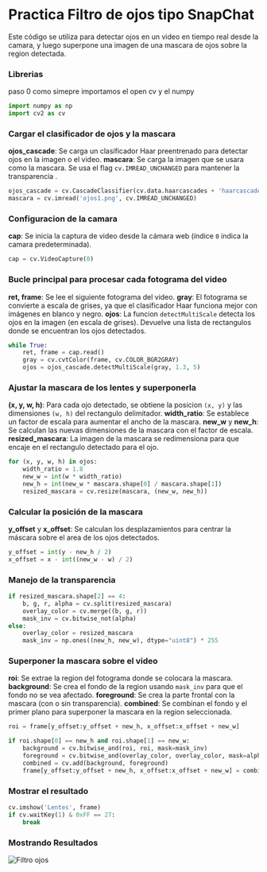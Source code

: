 # Practica Filtro de ojos tipo SnapChat

Este código se utiliza para detectar ojos en un video en tiempo real desde la camara, y luego superpone una imagen de una mascara de ojos sobre la region detectada.

### Librerias
paso 0 como simepre importamos el open cv y el numpy

```python
import numpy as np
import cv2 as cv
```

### Cargar el clasificador de ojos y la mascara

**ojos_cascade**: Se carga un clasificador Haar preentrenado para detectar ojos en la imagen o el video.
**mascara**: Se carga la imagen que se usara como la mascara. Se usa el flag `cv.IMREAD_UNCHANGED` para mantener la transparencia .

```python
ojos_cascade = cv.CascadeClassifier(cv.data.haarcascades + 'haarcascade_eye.xml')
mascara = cv.imread('ojos1.png', cv.IMREAD_UNCHANGED)
```

### Configuracion de la camara
**cap**: Se inicia la captura de video desde la cámara web (índice `0` indica la camara predeterminada).

```python
cap = cv.VideoCapture(0)
```

### Bucle principal para procesar cada fotograma del video
**ret, frame**: Se lee el siguiente fotograma del video.
**gray**: El fotograma se convierte a escala de grises, ya que el clasificador Haar funciona mejor con imágenes en blanco y negro.
**ojos**: La funcion `detectMultiScale` detecta los ojos en la imagen (en escala de grises). Devuelve una lista de rectangulos donde se encuentran los ojos detectados.

```python
while True:
    ret, frame = cap.read()
    gray = cv.cvtColor(frame, cv.COLOR_BGR2GRAY)
    ojos = ojos_cascade.detectMultiScale(gray, 1.3, 5)
```

### Ajustar la mascara de los lentes y superponerla
**(x, y, w, h)**: Para cada ojo detectado, se obtiene la posicion `(x, y)` y las dimensiones `(w, h)` del rectangulo delimitador.
**width_ratio**: Se establece un factor de escala para aumentar el ancho de la mascara.
**new_w** y **new_h**: Se calculan las nuevas dimensiones de la mascara con el factor de escala.
**resized_mascara**: La imagen de la mascara se redimensiona para que encaje en el rectangulo detectado para el ojo.

```python
for (x, y, w, h) in ojos:
    width_ratio = 1.8  
    new_w = int(w * width_ratio)
    new_h = int(new_w * mascara.shape[0] / mascara.shape[1])
    resized_mascara = cv.resize(mascara, (new_w, new_h))
```

### Calcular la posición de la mascara
**y_offset** y **x_offset**: Se calculan los desplazamientos para centrar la máscara sobre el area de los ojos detectados.

```python
y_offset = int(y - new_h / 2)
x_offset = x - int((new_w - w) / 2)
```

### Manejo de la transparencia
```python
if resized_mascara.shape[2] == 4:
    b, g, r, alpha = cv.split(resized_mascara)
    overlay_color = cv.merge((b, g, r))
    mask_inv = cv.bitwise_not(alpha)
else:
    overlay_color = resized_mascara
    mask_inv = np.ones((new_h, new_w), dtype="uint8") * 255
```

### Superponer la mascara sobre el video
**roi**: Se extrae la region del fotograma donde se colocara la mascara.
**background**: Se crea el fondo de la region usando `mask_inv` para que el fondo no se vea afectado.
**foreground**: Se crea la parte frontal con la mascara (con o sin transparencia).
**combined**: Se combinan el fondo y el primer plano para superponer la mascara en la region seleccionada.

```python
roi = frame[y_offset:y_offset + new_h, x_offset:x_offset + new_w]

if roi.shape[0] == new_h and roi.shape[1] == new_w:
    background = cv.bitwise_and(roi, roi, mask=mask_inv)
    foreground = cv.bitwise_and(overlay_color, overlay_color, mask=alpha if resized_mascara.shape[2] == 4 else mask_inv)
    combined = cv.add(background, foreground)
    frame[y_offset:y_offset + new_h, x_offset:x_offset + new_w] = combined
```

### Mostrar el resultado
```python
cv.imshow('Lentes', frame)
if cv.waitKey(1) & 0xFF == 27: 
    break
```

### Mostrando Resultados
![Filtro ojos]()


